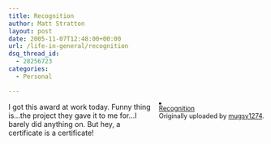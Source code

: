 ```yaml
---
title: Recognition
author: Matt Stratton
layout: post
date: 2005-11-07T12:48:00+00:00
url: /life-in-general/recognition
dsq_thread_id:
  - 28256723
categories:
  - Personal

---
```

<div style="float:right;margin-left:10px;margin-bottom:10px;">
  <a href="http://www.flickr.com/photos/mugsy/60944297/" title="photo sharing"><img src="http://static.flickr.com/27/60944297_fa4faf5096_m.jpg" alt="" style="border:solid 2px #000000;" /></a> <br /> <span style="font-size:.9em;margin-top:0;"> <a href="http://www.flickr.com/photos/mugsy/60944297/">Recognition</a> <br /> Originally uploaded by <a href="http://www.flickr.com/people/mugsy/">mugsy1274</a>. </span>
</div>

I got this award at work today. Funny thing is&#8230;the project they gave it to me for&#8230;I barely did anything on. But hey, a certificate is a certificate!